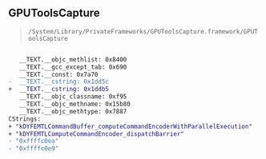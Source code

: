 ## GPUToolsCapture

> `/System/Library/PrivateFrameworks/GPUToolsCapture.framework/GPUToolsCapture`

```diff

   __TEXT.__objc_methlist: 0x8400
   __TEXT.__gcc_except_tab: 0x690
   __TEXT.__const: 0x7a70
-  __TEXT.__cstring: 0x1dd5c
+  __TEXT.__cstring: 0x1ddb5
   __TEXT.__objc_classname: 0xf95
   __TEXT.__objc_methname: 0x15b80
   __TEXT.__objc_methtype: 0x7887
CStrings:
+ "kDYFEMTLCommandBuffer_computeCommandEncoderWithParallelExecution"
+ "kDYFEMTLComputeCommandEncoder_dispatchBarrier"
- "0xffffc0ea"
- "0xffffc0e9"

```
